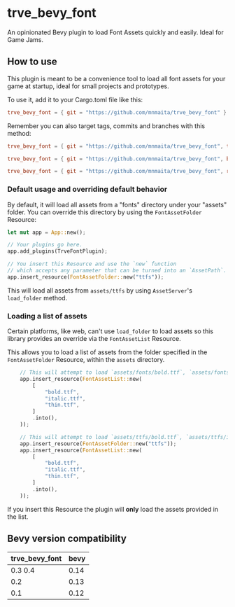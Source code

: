 # trve_bevy_font

An opinionated Bevy plugin to load Font Assets quickly and easily. Ideal for Game Jams.

## How to use

This plugin is meant to be a convenience tool to load all font assets for your game at startup, ideal for small projects and prototypes.

To use it, add it to your Cargo.toml file like this:

```toml
trve_bevy_font = { git = "https://github.com/mnmaita/trve_bevy_font" }
```

Remember you can also target tags, commits and branches with this method:

```toml
trve_bevy_font = { git = "https://github.com/mnmaita/trve_bevy_font", tag = "v0.4.0" }
```

```toml
trve_bevy_font = { git = "https://github.com/mnmaita/trve_bevy_font", branch = "test" }
```

```toml
trve_bevy_font = { git = "https://github.com/mnmaita/trve_bevy_font", rev = "some-sha" }
```

### Default usage and overriding default behavior

By default, it will load all assets from a "fonts" directory under your "assets" folder. You can override this directory by using the `FontAssetFolder` Resource:

```rs
let mut app = App::new();

// Your plugins go here.
app.add_plugins(TrveFontPlugin);

// You insert this Resource and use the `new` function
// which accepts any parameter that can be turned into an `AssetPath`.
app.insert_resource(FontAssetFolder::new("ttfs"));
```

This will load all assets from `assets/ttfs` by using `AssetServer`'s `load_folder` method.

### Loading a list of assets

Certain platforms, like web, can't use `load_folder` to load assets so this library provides an override via the `FontAssetList` Resource.

This allows you to load a list of assets from the folder specified in the `FontAssetFolder` Resource, within the `assets` directory.

```rust
    // This will attempt to load `assets/fonts/bold.ttf`, `assets/fonts/italic.ttf` and `assets/fonts/thin.ttf`.
    app.insert_resource(FontAssetList::new(
        [
            "bold.ttf",
            "italic.ttf",
            "thin.ttf",
        ]
        .into(),
    ));
```

```rust
    // This will attempt to load `assets/ttfs/bold.ttf`, `assets/ttfs/italic.ttf` and `assets/ttfs/thin.ttf`.
    app.insert_resource(FontAssetFolder::new("ttfs"));
    app.insert_resource(FontAssetList::new(
        [
            "bold.ttf",
            "italic.ttf",
            "thin.ttf",
        ]
        .into(),
    ));
```

If you insert this Resource the plugin will **only** load the assets provided in the list.

## Bevy version compatibility

| trve_bevy_font | bevy |
| -------------- | ---- |
| 0.3 0.4        | 0.14 |
| 0.2            | 0.13 |
| 0.1            | 0.12 |
